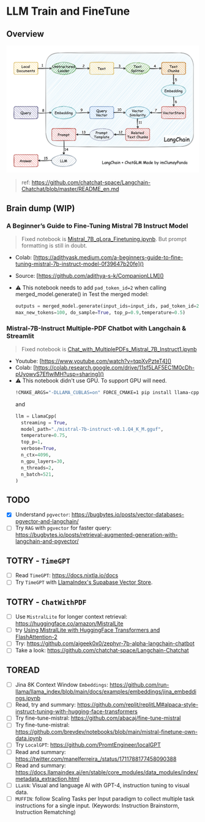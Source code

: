 # LLM Train and FineTune

## Overview

![](./llm-langchain-flow.png)

> ref: https://github.com/chatchat-space/Langchain-Chatchat/blob/master/README_en.md

## Brain dump (WIP)

### A Beginner’s Guide to Fine-Tuning Mistral 7B Instruct Model

> Fixed notebook is [Mistral_7B_qLora_Finetuning.ipynb](./Mistral_7B_qLora_Finetuning.ipynb). But prompt formatting is still in doubt.

- Colab: [https://adithyask.medium.com/a-beginners-guide-to-fine-tuning-mistral-7b-instruct-model-0f39647b20fe]()
- Source: [https://github.com/adithya-s-k/CompanionLLM]()
- ⚠️ This notebook needs to add `pad_token_id=2` when calling merged_model.generate() in Test the merged model:

  ```python
  outputs = merged_model.generate(input_ids=input_ids, pad_token_id=2,
  max_new_tokens=100, do_sample=True, top_p=0.9,temperature=0.5)
  ```

### Mistral-7B-Instruct Multiple-PDF Chatbot with Langchain & Streamlit

> Fixed notebook is [Chat_with_MultiplePDFs_Mistral_7B_Instruct1.ipynb](./Chat_with_MultiplePDFs_Mistral_7B_Instruct1.ipynb)

- Youtube: [https://www.youtube.com/watch?v=tqpXvPzteT4]()
- Colab: [https://colab.research.google.com/drive/11sf5LAF5EC1M0cDh-pUyowvS7EflwlMH?usp=sharing]()
- ⚠️ This notebook didn't use GPU. To support GPU will need.
  ```bash
  !CMAKE_ARGS="-DLLAMA_CUBLAS=on" FORCE_CMAKE=1 pip install llama-cpp-python
  ```
  and
  ```python
  llm = LlamaCpp(
    streaming = True,
    model_path="./mistral-7b-instruct-v0.1.Q4_K_M.gguf",
    temperature=0.75,
    top_p=1,
    verbose=True,
    n_ctx=4096,
    n_gpu_layers=30,
    n_threads=2,
    n_batch=521,
  )
  ```

## TODO

- [x] Understand `pgvector`: https://bugbytes.io/posts/vector-databases-pgvector-and-langchain/
- [ ] Try `RAG` with `pgvector` for faster query: https://bugbytes.io/posts/retrieval-augmented-generation-with-langchain-and-pgvector/

## TOTRY - `TimeGPT`

- [ ] Read `TimeGPT`: https://docs.nixtla.io/docs
- [ ] Try `TimeGPT` with [LlamaIndex's Supabase Vector Store](https://colab.research.google.com/github/supabase/supabase/blob/master/examples/ai/llamaindex/llamaindex.ipynb).

## TOTRY - `ChatWithPDF`

- [ ] Use `MistralLite` for longer context retrieval: https://huggingface.co/amazon/MistralLite
- [ ] try [Using MistralLite with HuggingFace Transformers and FlashAttention-2](https://github.com/awslabs/extending-the-context-length-of-open-source-llms/blob/main/MistralLite/huggingface-transformers/example_usage.ipynb)
- [ ] Try: https://github.com/aigeek0x0/zephyr-7b-alpha-langchain-chatbot
- [ ] Take a look: https://github.com/chatchat-space/Langchain-Chatchat

## TOREAD

- [ ] Jina 8K Context Window `Embeddings`: https://github.com/run-llama/llama_index/blob/main/docs/examples/embeddings/jina_embeddings.ipynb
- [ ] Read, try and summary: https://github.com/replit/replitLM#alpaca-style-instruct-tuning-with-hugging-face-transformers
- [ ] Try fine-tune-mistral: https://github.com/abacaj/fine-tune-mistral
- [ ] Try fine-tune-mistral: https://github.com/brevdev/notebooks/blob/main/mistral-finetune-own-data.ipynb
- [ ] Try `LocalGPT`: https://github.com/PromtEngineer/localGPT
- [ ] Read and summary: https://twitter.com/manelferreira_/status/1711788177458090388
- [ ] Read and summary: https://docs.llamaindex.ai/en/stable/core_modules/data_modules/index/metadata_extraction.html
- [ ] `LLaVA`: Visual and language AI with GPT-4, instruction tuning to visual data.
- [ ] `MUFFIN`: follow Scaling Tasks per Input paradigm to collect multiple task instructions for a single input. (Keywords: Instruction Brainstorm, Instruction Rematching)
